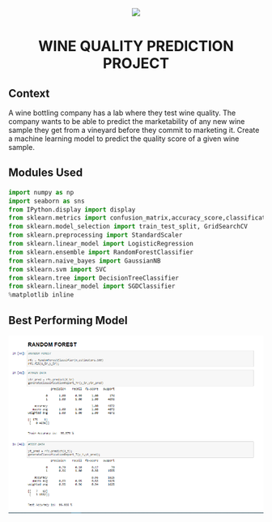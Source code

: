 

<p align="center"> <img src="https://www.flaticon.com/svg/vstatic/svg/1432/1432235.svg?token=exp=1619131239~hmac=ad592fa8042f95b892a9e0959a66d660" width="200" /> </p>
<h1 align="center"> WINE QUALITY PREDICTION PROJECT </h1>


## Context
A wine bottling company has a lab where they test wine quality.
The company wants to be able to predict the marketability of any new wine sample they get from a vineyard before they commit to marketing it.
Create a machine learning model to predict the quality score of a given wine sample.


## Modules Used
```python
import numpy as np
import seaborn as sns
from IPython.display import display
from sklearn.metrics import confusion_matrix,accuracy_score,classification_report
from sklearn.model_selection import train_test_split, GridSearchCV
from sklearn.preprocessing import StandardScaler
from sklearn.linear_model import LogisticRegression
from sklearn.ensemble import RandomForestClassifier
from sklearn.naive_bayes import GaussianNB
from sklearn.svm import SVC
from sklearn.tree import DecisionTreeClassifier
from sklearn.linear_model import SGDClassifier
%matplotlib inline
```

## Best Performing Model
![](SourceImages/WineTrain&Test.PNG)




